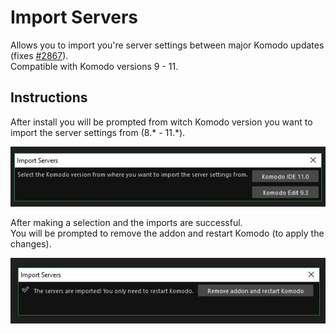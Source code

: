 # Import Servers

Allows you to import you're server settings between major Komodo updates (fixes [#2867](https://github.com/Komodo/KomodoEdit/issues/2867)).  
Compatible with Komodo versions 9 - 11.

## Instructions
After install you will be prompted from witch Komodo version you want to import the server settings from (8.* - 11.*).

![screenshot](screenshot.jpg)

After making a selection and the imports are successful.  
You will be prompted to remove the addon and restart Komodo (to apply the changes).

![screenshot](screenshot02.jpg)
